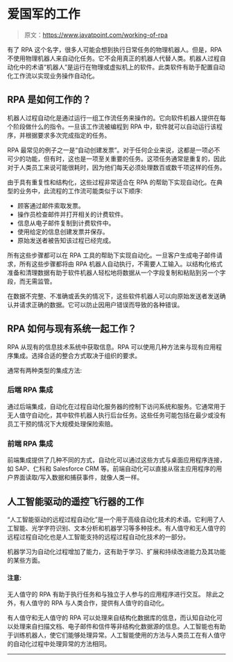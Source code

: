 # 爱国军的工作

> 原文：<https://www.javatpoint.com/working-of-rpa>

有了 RPA 这个名字，很多人可能会想到执行日常任务的物理机器人。但是，RPA 不使用物理机器人来自动化任务。它不会用真正的机器人代替人类。机器人过程自动化中的术语“机器人”是运行在物理或虚拟机上的软件。此类软件有助于配置自动化工作流以实现业务操作自动化。

## RPA 是如何工作的？

机器人过程自动化是通过运行一组工作流任务来操作的。它向软件机器人提供在每个阶段做什么的指令。一旦该工作流被编程到 RPA 中，软件就可以自动运行该程序，并根据要求多次完成指定的任务。

RPA 最常见的例子之一是“自动创建发票”。对于任何企业来说，这都是一项必不可少的功能，但有时，这也是一项至关重要的任务。这项任务通常是重复的，因此对于人类员工来说可能很耗时，因为他们每天必须处理数百或数千项这样的任务。

由于具有重复性和结构化，这些过程非常适合在 RPA 的帮助下实现自动化。在典型的业务中，此流程的工作流可能类似于以下顺序:

*   顾客通过邮件索取发票。
*   操作员检查邮件并打开相关的计费软件。
*   信息从电子邮件复制到计费软件中。
*   使用给定的信息创建发票并保存。
*   原始发送者被告知该过程已经完成。

所有这些步骤都可以在 RPA 工具的帮助下实现自动化。一旦客户生成电子邮件请求，所有这些步骤都将由 RPA 机器人自动执行，不需要人工输入。以结构化格式准备和清理数据有助于软件机器人轻松地将数据从一个字段复制和粘贴到另一个字段，而无需监管。

在数据不完整、不准确或丢失的情况下，这些软件机器人可以向原始发送者发送确认并请求正确的数据。它可以防止因用户错误而导致的各种错误。

## RPA 如何与现有系统一起工作？

RPA 从现有的信息技术系统中获取信息。RPA 可以使用几种方法来与现有应用程序集成。选择合适的整合方式取决于组织的要求。

通常有两种类型的集成方法:

### 后端 RPA 集成

通过后端集成，自动化在过程自动化服务器的控制下访问系统和服务。它通常用于无人值守自动化，其中软件机器人执行后台任务。这些任务可能包括在最少或没有员工干预的情况下大规模处理保险索赔。

### 前端 RPA 集成

前端集成提供了几种不同的方式，自动化可以通过这些方式与桌面应用程序连接，如 SAP、仁科和 Salesforce CRM 等。前端自动化可以直接从宿主应用程序的用户界面读取/写入数据和捕获事件，就像人类一样。

## 人工智能驱动的遥控飞行器的工作

“人工智能驱动的远程过程自动化”是一个用于高级自动化技术的术语。它利用了人工智能、光学字符识别、文本分析和机器学习等多种技术。有人值守和无人值守的远程过程自动化也是人工智能支持的远程过程自动化技术的一部分。

机器学习为自动化过程增加了能力，这有助于学习、扩展和持续改进能力及其功能的某些方面。

#### 注意:
无人值守的 RPA 有助于执行任务和与独立于人参与的应用程序进行交互。
除此之外，有人值守的 RPA 与人类合作，提供有人值守的自动化。

有人值守和无人值守的 RPA 可以处理来自结构化数据库的信息，而认知自动化可以处理来自扫描文档、电子邮件和信件等非结构化数据源的信息。人工智能也有助于训练机器人，使它们能够处理异常。人工智能使用的方法与人类员工在有人值守的自动化过程中处理异常的方法相同。

* * *